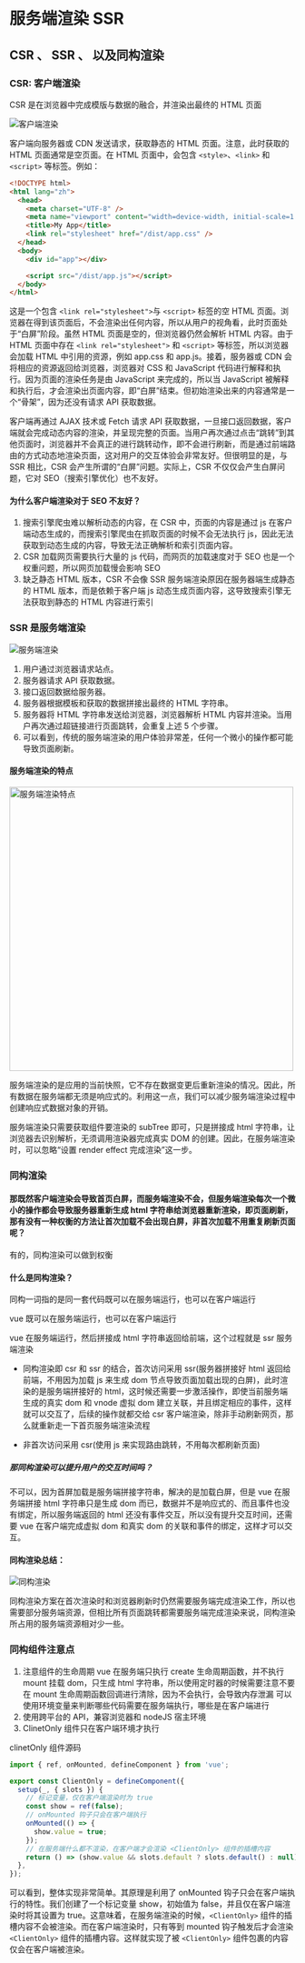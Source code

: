 # 服务端渲染 SSR

## CSR 、 SSR 、 以及同构渲染

### CSR: 客户端渲染

CSR 是在浏览器中完成模版与数据的融合，并渲染出最终的 HTML 页面

<img src="/img/vue/客户端渲染.webp" alt="客户端渲染"  />

客户端向服务器或 CDN 发送请求，获取静态的 HTML 页面。注意，此时获取的 HTML 页面通常是空页面。在 HTML 页面中，会包含 `<style>`、`<link>` 和`<script>` 等标签。例如：

```html
<!DOCTYPE html>
<html lang="zh">
  <head>
    <meta charset="UTF-8" />
    <meta name="viewport" content="width=device-width, initial-scale=1.0" />
    <title>My App</title>
    <link rel="stylesheet" href="/dist/app.css" />
  </head>
  <body>
    <div id="app"></div>

    <script src="/dist/app.js"></script>
  </body>
</html>
```

这是一个包含 `<link rel="stylesheet">`与 `<script>` 标签的空 HTML 页面。浏览器在得到该页面后，不会渲染出任何内容，所以从用户的视角看，此时页面处于“白屏”阶段。虽然 HTML 页面是空的，但浏览器仍然会解析 HTML 内容。由于 HTML 页面中存在 `<link rel="stylesheet">` 和 `<script>` 等标签，所以浏览器会加载 HTML 中引用的资源，例如 app.css 和 app.js。接着，服务器或 CDN 会将相应的资源返回给浏览器，浏览器对 CSS 和 JavaScript 代码进行解释和执行。因为页面的渲染任务是由 JavaScript 来完成的，所以当 JavaScript 被解释和执行后，才会渲染出页面内容，即“白屏”结束。但初始渲染出来的内容通常是一个“骨架”，因为还没有请求 API 获取数据。

客户端再通过 AJAX 技术或 Fetch 请求 API 获取数据，一旦接口返回数据，客户端就会完成动态内容的渲染，并呈现完整的页面。当用户再次通过点击“跳转”到其他页面时，浏览器并不会真正的进行跳转动作，即不会进行刷新，而是通过前端路由的方式动态地渲染页面，这对用户的交互体验会非常友好。但很明显的是，与 SSR 相比，CSR 会产生所谓的“白屏”问题。实际上，CSR 不仅仅会产生白屏问题，它对 SEO（搜索引擎优化）也不友好。

#### 为什么客户端渲染对于 SEO 不友好？

1. 搜索引擎爬虫难以解析动态的内容，在 CSR 中，页面的内容是通过 js 在客户端动态生成的，而搜索引擎爬虫在抓取页面的时候不会无法执行 js，因此无法获取到动态生成的内容，导致无法正确解析和索引页面内容。
2. CSR 加载网页需要执行大量的 js 代码，而网页的加载速度对于 SEO 也是一个权重问题，所以网页加载慢会影响 SEO
3. 缺乏静态 HTML 版本，CSR 不会像 SSR 服务端渲染原因在服务器端生成静态的 HTML 版本，而是依赖于客户端 js 动态生成页面内容，这导致搜索引擎无法获取到静态的 HTML 内容进行索引

### SSR 是服务端渲染

<img src="/img/vue/服务端渲染.webp" alt="服务端渲染"  />

1.  用户通过浏览器请求站点。
2.  服务器请求 API 获取数据。
3.  接口返回数据给服务器。
4.  服务器根据模板和获取的数据拼接出最终的 HTML 字符串。
5.  服务器将 HTML 字符串发送给浏览器，浏览器解析 HTML 内容并渲染。当用户再次通过超链接进行页面跳转，会重复上述 5 个步骤。
6.  可以看到，传统的服务端渲染的用户体验非常差，任何一个微小的操作都可能导致页面刷新。

#### 服务端渲染的特点

<img src="/img/vue/服务端渲染特点.webp" width='500px' alt="服务端渲染特点"  />

服务端渲染的是应用的当前快照，它不存在数据变更后重新渲染的情况。因此，所有数据在服务端都无须是响应式的。利用这一点，我们可以减少服务端渲染过程中创建响应式数据对象的开销。

服务端渲染只需要获取组件要渲染的 subTree 即可，只是拼接成 html 字符串，让浏览器去识别解析，无须调用渲染器完成真实 DOM 的创建。因此，在服务端渲染时，可以忽略“设置 render effect 完成渲染”这一步。

### 同构渲染

#### 那既然客户端渲染会导致首页白屏，而服务端渲染不会，但服务端渲染每次一个微小的操作都会导致服务器重新生成 html 字符串给浏览器重新渲染，即页面刷新，那有没有一种权衡的方法让首次加载不会出现白屏，非首次加载不用重复刷新页面呢？

有的，同构渲染可以做到权衡

#### 什么是同构渲染？

同构一词指的是同一套代码既可以在服务端运行，也可以在客户端运行

vue 既可以在服务端运行，也可以在客户端运行

vue 在服务端运行，然后拼接成 html 字符串返回给前端，这个过程就是 ssr 服务端渲染

- 同构渲染即 csr 和 ssr 的结合，首次访问采用 ssr(服务器拼接好 html 返回给前端，不用因为加载 js 来生成 dom 节点导致页面加载出现的白屏)，此时渲染的是服务端拼接好的 html，这时候还需要一步激活操作，即使当前服务端生成的真实 dom 和 vnode 虚拟 dom 建立关联，并且绑定相应的事件，这样就可以交互了，后续的操作就都交给 csr 客户端渲染，除非手动刷新网页，那么就重新走一下首页服务端渲染流程

- 非首次访问采用 csr(使用 js 来实现路由跳转，不用每次都刷新页面)

##### 那同构渲染可以提升用户的交互时间吗？

不可以，因为首屏加载是服务端拼接字符串，解决的是加载白屏，但是 vue 在服务端拼接 html 字符串只是生成 dom 而已，数据并不是响应式的、而且事件也没有绑定，所以服务端返回的 html 还没有事件交互，所以没有提升交互时间，还需要 vue 在客户端完成虚拟 dom 和真实 dom 的关联和事件的绑定，这样才可以交互。

#### 同构渲染总结：

<img src="/img/vue/同构渲染.webp" alt="同构渲染"  />

同构渲染方案在首次渲染时和浏览器刷新时仍然需要服务端完成渲染工作，所以也需要部分服务端资源，但相比所有页面跳转都需要服务端完成渲染来说，同构渲染所占用的服务端资源相对少一些。

### 同构组件注意点

1. 注意组件的生命周期
   vue 在服务端只执行 create 生命周期函数，并不执行 mount 挂载 dom，只生成 html 字符串，所以使用定时器的时候需要注意不要在 mount 生命周期函数回调进行清除，因为不会执行，会导致内存泄漏
   可以使用环境变量来判断哪些代码需要在服务端执行，哪些是在客户端进行
2. 使用跨平台的 API，兼容浏览器和 nodeJS 宿主环境
3. ClinetOnly 组件只在客户端环境才执行

clinetOnly 组件源码

```js
import { ref, onMounted, defineComponent } from 'vue';

export const ClientOnly = defineComponent({
  setup(_, { slots }) {
    // 标记变量，仅在客户端渲染时为 true
    const show = ref(false);
    // onMounted 钩子只会在客户端执行
    onMounted(() => {
      show.value = true;
    });
    // 在服务端什么都不渲染，在客户端才会渲染 <ClientOnly> 组件的插槽内容
    return () => (show.value && slots.default ? slots.default() : null);
  },
});
```

可以看到，整体实现非常简单。其原理是利用了 onMounted 钩子只会在客户端执行的特性。我们创建了一个标记变量 show，初始值为 false，并且仅在客户端渲染时将其设置为 true。这意味着，在服务端渲染的时候，`<ClientOnly>` 组件的插槽内容不会被渲染。而在客户端渲染时，只有等到 mounted 钩子触发后才会渲染 `<ClientOnly>` 组件的插槽内容。这样就实现了被 `<ClientOnly>` 组件包裹的内容仅会在客户端被渲染。
